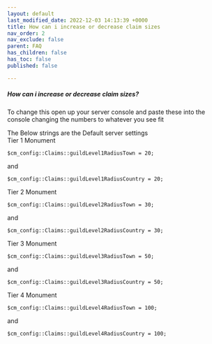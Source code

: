 ```yaml
---
layout: default
last_modified_date: 2022-12-03 14:13:39 +0000
title: How can i increase or decrease claim sizes
nav_order: 2
nav_exclude: false
parent: FAQ
has_children: false
has_toc: false
published: false

---
```

##### How can i increase or decrease claim sizes?

To change this open up your server console and paste these into the console changing the numbers to whatever you see fit

The Below strings are the Default server settings  
Tier 1 Monument

    $cm_config::Claims::guildLevel1RadiusTown = 20;

and

    $cm_config::Claims::guildLevel1RadiusCountry = 20;

Tier 2 Monument

    $cm_config::Claims::guildLevel2RadiusTown = 30;

and

    $cm_config::Claims::guildLevel2RadiusCountry = 30;

Tier 3 Monument

    $cm_config::Claims::guildLevel3RadiusTown = 50;

 and

    $cm_config::Claims::guildLevel3RadiusCountry = 50;

 Tier 4 Monument

    $cm_config::Claims::guildLevel4RadiusTown = 100;

  and

    $cm_config::Claims::guildLevel4RadiusCountry = 100;